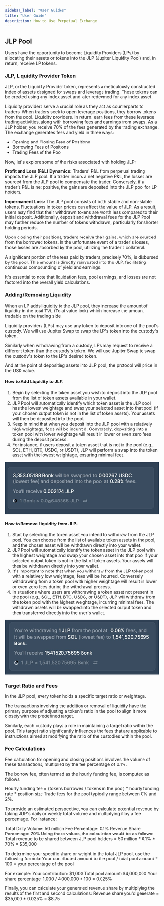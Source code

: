 ```yaml
---
sidebar_label: "User Guides"
title: "User Guide"
description: How to Use Perpetual Exchange
---
```


## JLP Pool
Users have the opportunity to become Liquidity Providers (LPs) by allocating their assets or tokens into the JLP (Jupiter Liquidity Pool) and, in return, receive LP tokens.

### JLP, Liquidity Provider Token

JLP, or the Liquidity Provider token, represents a meticulously constructed index of assets designed for swaps and leverage trading. These tokens can be created using any index asset and later redeemed for any index asset.

Liquidity providers serve a crucial role as they act as counterparts to traders. When traders seek to open leverage positions, they borrow tokens from the pool. Liquidity providers, in return, earn fees from these leverage trading activities, along with borrowing fees and earnings from swaps. As a JLP holder, you receive 70% of the fees generated by the trading exchange. The exchange generates fees and yield in three ways:

- Opening and Closing Fees of Positions
- Borrowing Fees of Positions
- Trading Fees of the Pool

Now, let's explore some of the risks associated with holding JLP:

**Profit and Loss (P&L) Dynamics:** Traders' P&L from perpetual trading impacts the JLP pool. If a trader incurs a net negative P&L, the losses are sourced from the JLP pool to compensate the trader. Conversely, if a trader's P&L is net positive, the gains are deposited into the JLP pool for LP holders.

**Impermanent Loss:** The JLP pool consists of both stable and non-stable tokens. Fluctuations in token prices can affect the value of JLP. As a result, users may find that their withdrawn tokens are worth less compared to their initial deposit. Additionally, deposit and withdrawal fees for the JLP Pool may further reduce the number of tokens withdrawn, particularly for shorter holding periods.

Upon closing their positions, traders receive their gains, which are sourced from the borrowed tokens. In the unfortunate event of a trader's losses, those losses are absorbed by the pool, utilizing the trader's collateral.

A significant portion of the fees paid by traders, precisely 70%, is disbursed by the pool. This amount is directly reinvested into the JLP, facilitating continuous compounding of yield and earnings.

It's essential to note that liquidation fees, pool earnings, and losses are not factored into the overall yield calculations.

### Adding/Removing Liquidity

When an LP adds liquidity to the JLP pool, they increase the amount of liquidity in the total TVL (Total value lock) which increase the amount tradable on the trading side. 

Liquidity providers (LPs) may use any token to deposit into one of the pool's custody. We will use Jupiter Swap to swap the LP's token into the custody's token.

Similarly when withdrawing from a custody, LPs may request to receive a different token than the custody's token. We will use Jupiter Swap to swap the custody's token to the LP's desired token.

And at the point of depositing assets into JLP pool, the protocol will price in the USD value.


#### How to Add Liquidity to JLP:

1. Begin by selecting the token asset you wish to deposit into the JLP pool from the list of token assets available in your wallet.
2. JLP Pool will automatically identify which token asset in the JLP pool has the lowest weightage and swap your selected asset into that pool (if your chosen output token is not in the list of token assets). Your assets will then be deposited into the pool.
3. Keep in mind that when you deposit into the JLP pool with a relatively high weightage, fees will be incurred. Conversely, depositing into a token pool with lower weightage will result in lower or even zero fees during the deposit process.
4. For instance, if users deposit a token asset that is not in the pool (e.g., SOL, ETH, BTC, USDC, or USDT), JLP will perform a swap into the token asset with the lowest weightage, ensuring minimal fees.

![JLP1](../img/jlp1.jpg)

#### How to Remove Liquidity from JLP:

1. Start by selecting the token asset you intend to withdraw from the JLP pool. You can choose from the list of available token assets in the pool, and the chosen asset will be withdrawn directly into your wallet.
2. JLP Pool will automatically identify the token asset in the JLP pool with the highest weightage and swap your chosen asset into that pool if your selected output token is not in the list of token assets. Your assets will then be withdrawn directly into your wallet.
3. It's important to note that when you withdraw from the JLP token pool with a relatively low weightage, fees will be incurred. Conversely, withdrawing from a token pool with higher weightage will result in lower or even zero fees during the withdrawal process.
4. In situations where users are withdrawing a token asset not present in the pool (e.g., SOL, ETH, BTC, USDC, or USDT), JLP will withdraw from the token pool with the highest weightage, incurring minimal fees. The withdrawn assets will be swapped into the selected output token and then transferred directly into the user's wallet.

![JLP2](../img/jlp2.jpg)

### Target Ratio and Fees

In the JLP pool, every token holds a specific target ratio or weightage.

The transactions involving the addition or removal of liquidity have the primary purpose of adjusting a token's ratio in the pool to align it more closely with the predefined target.

Similarly, each custody plays a role in maintaining a target ratio within the pool. This target ratio significantly influences the fees that are applicable to instructions aimed at modifying the ratio of the custodies within the pool.

### Fee Calculations

Fee calculation for opening and closing positions involves the volume of these transactions, multiplied by the fee percentage of 0.1%.

The borrow fee, often termed as the hourly funding fee, is computed as follows:

Hourly funding fee = (tokens borrowed / tokens in the pool) * hourly funding rate * position size
Trade fees for the pool typically range between 0% and 2%.

To provide an estimated perspective, you can calculate potential revenue by taking JUP's daily or weekly total volume and multiplying it by a fee percentage. For instance:

Total Daily Volume: 50 million
Fee Percentage: 0.1%
Revenue Share Percentage: 70%
Using these values, the calculation would be as follows:
Total revenue to be shared between JLP pool holders = 50 million * 0.1% * 70% = $35,000

To determine your specific share or weight in the total JLP pool, use the following formula:
Your contributed amount to the pool / total pool amount * 100 = your percentage of the pool

For example:
Your contribution: $1,000
Total pool amount: $4,000,000
Your share percentage: 1,000 / 4,000,000 * 100 = 0.025%

Finally, you can calculate your generated revenue share by multiplying the results of the first and second calculations:
Revenue share you'd generate = $35,000 * 0.025% = $8.75
